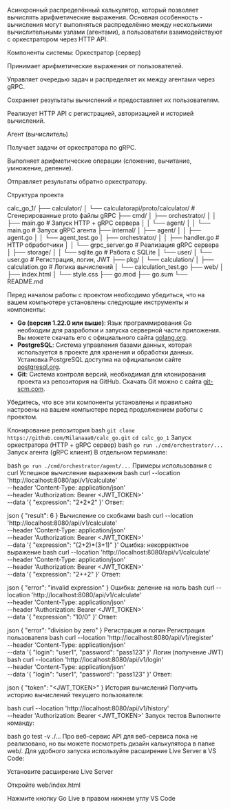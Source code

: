 Асинхронный распределённый калькулятор, который позволяет вычислять арифметические выражения.
Основная особенность - вычисления могут выполняться распределённо между несколькими вычислительными узлами (агентами), а пользователи взаимодействуют с оркестратором через HTTP API.

Компоненты системы:
Оркестратор (сервер)

Принимает арифметические выражения от пользователей.

Управляет очередью задач и распределяет их между агентами через gRPC.

Сохраняет результаты вычислений и предоставляет их пользователям.

Реализует HTTP API с регистрацией, авторизацией и историей вычислений.

Агент (вычислитель)

Получает задачи от оркестратора по gRPC.

Выполняет арифметические операции (сложение, вычитание, умножение, деление).

Отправляет результаты обратно оркестратору.

Структура проекта

calc_go_1/
├── calculator/
│   └── calculatorapi/proto/calculator/        # Сгенерированные proto файлы gRPC
├── cmd/
│   ├── orchestrator/
│   │   ├── main.go                            # Запуск HTTP + gRPC сервера
│   │   └── agent/
│   │       └── main.go                        # Запуск gRPC агента
├── internal/
│   ├── agent/
│   │   ├── agent.go
│   │   └── agent_test.go
│   ├── orchestrator/
│   │   ├── handler.go                         # HTTP обработчики
│   │   └── grpc_server.go                     # Реализация gRPC сервера
│   ├── storage/
│   │   └── sqlite.go                          # Работа с SQLite
│   └── user/
│       └── user.go                            # Регистрация, логин, JWT
├── pkg/
│   └── calculation/
│       ├── calculation.go                     # Логика вычислений
│       └── calculation_test.go
├── web/
│   ├── index.html
│   └── style.css
├── go.mod
├── go.sum
└── README.md

Перед началом работы с проектом необходимо убедиться, что на вашем компьютере установлены следующие инструменты и компоненты:

- **Go (версия 1.22.0 или выше)**: Язык программирования Go необходим для разработки и запуска серверной части приложения. Вы можете скачать его с официального сайта [golang.org](https://golang.org/dl/).
- **PostgreSQL**: Система управления базами данных, которая используется в проекте для хранения и обработки данных. Установка PostgreSQL доступна на официальном сайте [postgresql.org](https://www.postgresql.org/download/).
- **Git**: Система контроля версий, необходимая для клонирования проекта из репозитория на GitHub. Скачать Git можно с сайта [git-scm.com](https://git-scm.com/downloads).

Убедитесь, что все эти компоненты установлены и правильно настроены на вашем компьютере перед продолжением работы с проектом.

Клонирование репозитория
bash
```git clone https://github.com/Milanaaa0/calc_go.git```
```cd calc_go_1```
Запуск оркестратора (HTTP + gRPC сервер)
bash
```go run ./cmd/orchestrator/...```
Запуск агента (gRPC клиент)
В отдельном терминале:

bash
```go run ./cmd/orchestrator/agent/...```
Примеры использования с curl
Успешное вычисление выражения
bash
curl --location 'http://localhost:8080/api/v1/calculate' \
--header 'Content-Type: application/json' \
--header 'Authorization: Bearer <JWT_TOKEN>' \
--data '{
  "expression": "2+2*2"
}'
Ответ:

json
{
  "result": 6
}
Вычисление со скобками
bash
curl --location 'http://localhost:8080/api/v1/calculate' \
--header 'Content-Type: application/json' \
--header 'Authorization: Bearer <JWT_TOKEN>' \
--data '{
  "expression": "(2+2)*(3+1)"
}'
Ошибка: некорректное выражение
bash
curl --location 'http://localhost:8080/api/v1/calculate' \
--header 'Content-Type: application/json' \
--header 'Authorization: Bearer <JWT_TOKEN>' \
--data '{
  "expression": "2++2"
}'
Ответ:

json
{
  "error": "invalid expression"
}
Ошибка: деление на ноль
bash
curl --location 'http://localhost:8080/api/v1/calculate' \
--header 'Content-Type: application/json' \
--header 'Authorization: Bearer <JWT_TOKEN>' \
--data '{
  "expression": "10/0"
}'
Ответ:

json
{
  "error": "division by zero"
}
Регистрация и логин
Регистрация пользователя
bash
curl --location 'http://localhost:8080/api/v1/register' \
--header 'Content-Type: application/json' \
--data '{
  "login": "user1",
  "password": "pass123"
}'
Логин (получение JWT)
bash
curl --location 'http://localhost:8080/api/v1/login' \
--header 'Content-Type: application/json' \
--data '{
  "login": "user1",
  "password": "pass123"
}'
Ответ:

json
{
  "token": "<JWT_TOKEN>"
}
История вычислений
Получить историю вычислений текущего пользователя:

bash
curl --location 'http://localhost:8080/api/v1/history' \
--header 'Authorization: Bearer <JWT_TOKEN>'
Запуск тестов
Выполните команду:

bash
go test -v ./...
Про веб-сервис
API для веб-сервиса пока не реализовано, но вы можете посмотреть дизайн калькулятора в папке web/.
Для удобного запуска используйте расширение Live Server в VS Code:

Установите расширение Live Server

Откройте web/index.html

Нажмите кнопку Go Live в правом нижнем углу VS Code